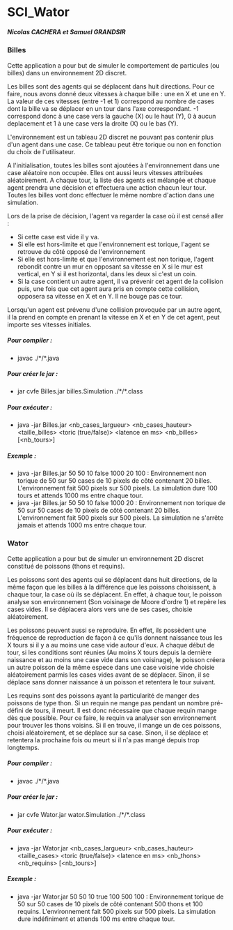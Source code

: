 # SCI_Wator
##### Nicolas CACHERA et Samuel GRANDSIR

### Billes

Cette application a pour but de simuler le comportement de particules (ou billes) dans un environnement 2D discret.

Les billes sont des agents qui se déplacent dans huit directions. Pour ce faire, nous avons donné deux vitesses à chaque bille : une en X et une en Y. La valeur de ces vitesses (entre -1 et 1) correspond au nombre de cases dont la bille va se déplacer en un tour dans l'axe correspondant. -1 correspond donc à une case vers la gauche (X) ou le haut (Y), 0 à aucun deplacement et 1 à une case vers la droite (X) ou le bas (Y). 

L'environnement est un tableau 2D discret ne pouvant pas contenir plus d'un agent dans une case. Ce tableau peut être torique ou non en fonction du choix de l'utilisateur.

A l'initialisation, toutes les billes sont ajoutées à l'environnement dans une case aléatoire non occupée. Elles ont aussi leurs vitesses attribuées aléatoirement. A chaque tour, la liste des agents est mélangée et chaque agent prendra une décision et effectuera une action chacun leur tour. Toutes les billes vont donc effectuer le même nombre d'action dans une simulation.

Lors de la prise de décision, l'agent va regarder la case où il est censé aller :
* Si cette case est vide il y va. 
* Si elle est hors-limite et que l'environnement est torique, l'agent se retrouve du côté opposé de l'environnement 
* Si elle est hors-limite et que l'environnement est non torique, l'agent rebondit contre un mur en opposant sa vitesse en X si le mur est vertical, en Y si il est horizontal, dans les deux si c'est un coin.
* Si la case contient un autre agent, il va prévenir cet agent de la collision puis, une fois que cet agent aura pris en compte cette collision, opposera sa vitesse en X et en Y. Il ne bouge pas ce tour.

Lorsqu'un agent est prévenu d'une collision provoquée par un autre agent, il la prend en compte en prenant la vitesse en X et en Y de cet agent, peut importe ses vitesses initiales.

##### Pour compiler :
* javac ./\*/\*.java

##### Pour créer le jar :
* jar cvfe Billes.jar billes.Simulation ./\*/\*.class

##### Pour exécuter :
* java -jar Billes.jar \<nb\_cases\_largueur\> \<nb\_cases\_hauteur\> \<taille\_billes\> \<toric (true/false)\> \<latence en ms\> \<nb\_billes\> [\<nb\_tours\>]

##### Exemple :
* java -jar Billes.jar 50 50 10 false 1000 20 100 : Environnement non torique de 50 sur 50 cases de 10 pixels de côté contenant 20 billes. L'environnement fait 500 pixels sur 500 pixels. La simulation dure 100 tours et attends 1000 ms entre chaque tour.
* java -jar Billes.jar 50 50 10 false 1000 20 : Environnement non torique de 50 sur 50 cases de 10 pixels de côté contenant 20 billes. L'environnement fait 500 pixels sur 500 pixels. La simulation ne s'arrête jamais et attends 1000 ms entre chaque tour.

### Wator

Cette application a pour but de simuler un environnement 2D discret constitué de poissons (thons et requins).

Les poissons sont des agents qui se déplacent dans huit directions, de la même façon que les billes à la différence que les poissons choisissent, à chaque tour, la case où ils se déplacent. En effet, à chaque tour, le poisson analyse son environnement (Son voisinage de Moore d'ordre 1) et repère les cases vides. Il se déplacera alors vers une de ses cases, choisie aléatoirement.

Les poissons peuvent aussi se reproduire. En effet, ils possèdent une fréquence de reproduction de façon à ce qu'ils donnent naissance tous les X tours si il y a au moins une case vide autour d'eux. A chaque début de tour, si les conditions sont réunies (Au moins X tours depuis la dernière naissance et au moins une case vide dans son voisinage), le poisson créera un autre poisson de la même espece dans une case voisine vide choisie aléatoirement parmis les cases vides avant de se déplacer. Sinon, il se déplace sans donner naissance à un poisson et retentera le tour suivant.

Les requins sont des poissons ayant la particularité de manger des poissons de type thon. Si un requin ne mange pas pendant un nombre pré-défini de tours, il meurt. Il est donc nécessaire que chaque requin mange dès que possible. Pour ce faire, le requin va analyser son environnement pour trouver les thons voisins. Si il en trouve, il mange un de ces poissons, choisi aléatoirement, et se déplace sur sa case. Sinon, il se déplace et retentera la prochaine fois ou meurt si il n'a pas mangé depuis trop longtemps.

##### Pour compiler :
* javac ./\*/\*.java

##### Pour créer le jar :
* jar cvfe Wator.jar wator.Simulation ./\*/\*.class

##### Pour exécuter :
* java -jar Wator.jar \<nb\_cases\_largueur\> \<nb\_cases\_hauteur\> \<taille\_cases\> \<toric (true/false)\> \<latence en ms\> \<nb\_thons\> \<nb\_requins\> [\<nb\_tours\>]

##### Exemple :
* java -jar Wator.jar 50 50 10 true 100 500 100 : Environnement torique de 50 sur 50 cases de 10 pixels de côté contenant 500 thons et 100 requins. L'environnement fait 500 pixels sur 500 pixels. La simulation dure indéfiniment et attends 100 ms entre chaque tour.
